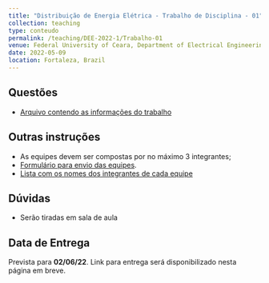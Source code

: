 ```yaml
---
title: "Distribuição de Energia Elétrica - Trabalho de Disciplina - 01"
collection: teaching
type: conteudo
permalink: /teaching/DEE-2022-1/Trabalho-01
venue: Federal University of Ceara, Department of Electrical Engineering
date: 2022-05-09
location: Fortaleza, Brazil
---
```


## Questões
- [Arquivo contendo as informações do trabalho](https://drive.google.com/file/d/1vx-dIX8jSjA9WTyEc_4rbilIw9D6s_i3/view?usp=sharing)

## Outras instruções
- As equipes devem ser compostas por no máximo 3 integrantes;
- [Formulário para envio das equipes]().
- [Lista com os nomes dos integrantes de cada equipe]()

## Dúvidas
- Serão tiradas em sala de aula

## Data de Entrega
Prevista para **02/06/22**. Link para entrega será disponibilizado nesta página em breve.

